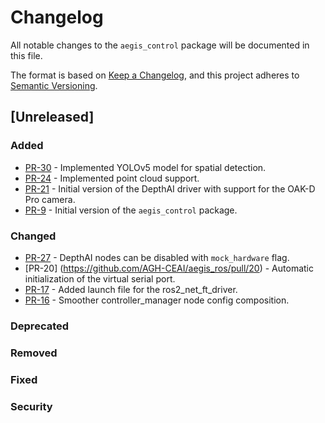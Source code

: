 # Changelog

All notable changes to the `aegis_control` package will be documented in this file.

The format is based on [Keep a Changelog](https://keepachangelog.com/en/1.1.0/),
and this project adheres to [Semantic Versioning](https://semver.org/spec/v2.0.0.html).

## [Unreleased]

### Added

* [PR-30](https://github.com/AGH-CEAI/aegis_ros/pull/30) - Implemented YOLOv5 model for spatial detection.
* [PR-24](https://github.com/AGH-CEAI/aegis_ros/pull/24) - Implemented point cloud support.
* [PR-21](https://github.com/AGH-CEAI/aegis_ros/pull/21) - Initial version of the DepthAI driver with support for the OAK-D Pro camera.
* [PR-9](https://github.com/AGH-CEAI/aegis_ros/pull/9) - Initial version of the `aegis_control` package.

### Changed

* [PR-27](https://github.com/AGH-CEAI/aegis_ros/pull/27) - DepthAI nodes can be disabled with `mock_hardware` flag.
* [PR-20] (https://github.com/AGH-CEAI/aegis_ros/pull/20) - Automatic initialization of the virtual serial port.
* [PR-17](https://github.com/AGH-CEAI/aegis_ros/pull/17) - Added launch file for the ros2_net_ft_driver.
* [PR-16](https://github.com/AGH-CEAI/aegis_ros/pull/16) - Smoother controller_manager node config composition.

### Deprecated

### Removed

### Fixed

### Security
